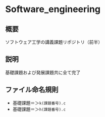 # Software_engineering
## 概要
ソフトウェア工学の講義課題リポジトリ（前半）

## 説明
基礎課題および発展課題共に全て完了

## ファイル命名規則
+ 基礎課題＝＞`k(課題番号).c`
+ 基礎課題＝＞`h(課題番号).c`

